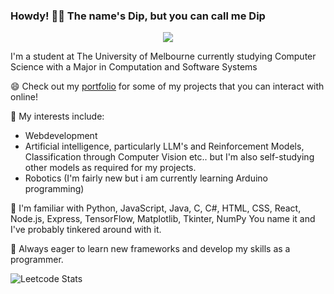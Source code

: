 ### Howdy! 👋🤠 The name's Dip, but you can call me Dip 

<p align='center'><img src="https://komarev.com/ghpvc/?username=DipRRai"/></p>
I'm a student at The University of Melbourne currently studying Computer Science with a Major in Computation and Software Systems

😄 Check out my [portfolio](https://diprrai.github.io/onlinePortfolio/index.html) for some of my projects that you can interact with online!

🤔 My interests include:

  - Webdevelopment
  - Artificial intelligence, particularly LLM's and Reinforcement Models, Classification through Computer Vision etc.. but I'm also self-studying other models as required for my projects.
  - Robotics (I'm fairly new but i am currently learning Arduino programming)

🌱 I'm familiar with Python, JavaScript, Java, C, C#, HTML, CSS, React, Node.js, Express, TensorFlow, Matplotlib, Tkinter, NumPy
   You name it and I've probably tinkered around with it. 
   
🔭 Always eager to learn new frameworks and develop my skills as a programmer. 

![Leetcode Stats](https://leetcard.jacoblin.cool/superderped?ext=heatmap)


<!--
**DipRRai/DipRRai** is a ✨ _special_ ✨ repository because its `README.md` (this file) appears on your GitHub profile.

Here are some ideas to get you started:

- 🔭 I’m currently working on ...
- 🌱 I’m currently learning ...
- 👯 I’m looking to collaborate on ...
- 🤔 I’m looking for help with ...
- 💬 Ask me about ...
- 📫 How to reach me: ...
- 😄 Pronouns: ...
- ⚡ Fun fact: ...
-->
